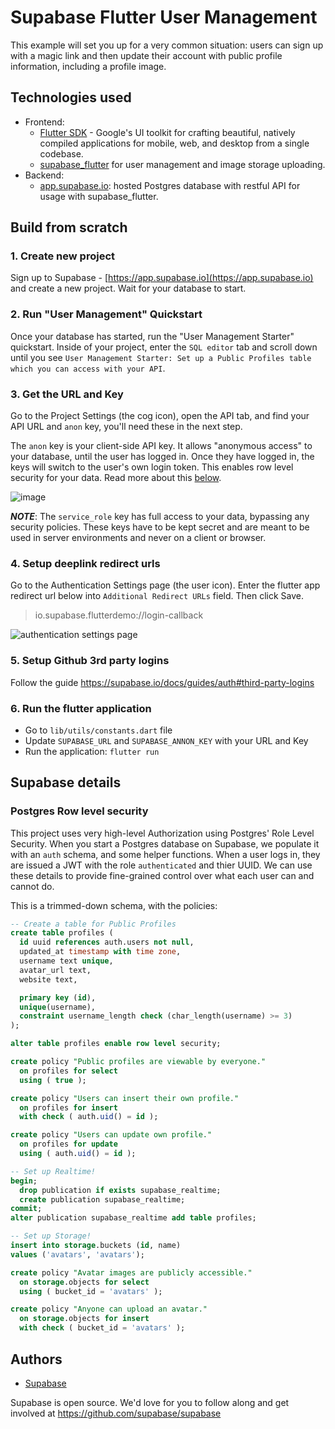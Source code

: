# Supabase Flutter User Management

This example will set you up for a very common situation: users can sign up with a magic link and then update their account with public profile information, including a profile image.

## Technologies used

- Frontend:
  - [Flutter SDK](https://flutter.dev/) - Google's UI toolkit for crafting beautiful, natively compiled applications for mobile, web, and desktop from a single codebase.
  - [supabase_flutter](https://pub.dev/packages/supabase_flutter) for user management and image storage uploading.
- Backend:
  - [app.supabase.io](https://app.supabase.io/): hosted Postgres database with restful API for usage with supabase_flutter.

## Build from scratch

### 1. Create new project

Sign up to Supabase - [https://app.supabase.io](https://app.supabase.io) and create a new project. Wait for your database to start.

### 2. Run "User Management" Quickstart

Once your database has started, run the "User Management Starter" quickstart. Inside of your project, enter the `SQL editor` tab and scroll down until you see `User Management Starter: Set up a Public Profiles table which you can access with your API`.

### 3. Get the URL and Key

Go to the Project Settings (the cog icon), open the API tab, and find your API URL and `anon` key, you'll need these in the next step.

The `anon` key is your client-side API key. It allows "anonymous access" to your database, until the user has logged in. Once they have logged in, the keys will switch to the user's own login token. This enables row level security for your data. Read more about this [below](#postgres-row-level-security).

![image](https://user-images.githubusercontent.com/10214025/88916245-528c2680-d298-11ea-8a71-708f93e1ce4f.png)

**_NOTE_**: The `service_role` key has full access to your data, bypassing any security policies. These keys have to be kept secret and are meant to be used in server environments and never on a client or browser.

### 4. Setup deeplink redirect urls

Go to the Authentication Settings page (the user icon). Enter the flutter app redirect url below into `Additional Redirect URLs` field. Then click Save.

> io.supabase.flutterdemo://login-callback

![authentication settings page](https://user-images.githubusercontent.com/689843/124574731-f735c180-de74-11eb-8f50-2d34161261dd.png)

### 5. Setup Github 3rd party logins

Follow the guide https://supabase.io/docs/guides/auth#third-party-logins

### 6. Run the flutter application

- Go to `lib/utils/constants.dart` file
- Update `SUPABASE_URL` and `SUPABASE_ANNON_KEY` with your URL and Key
- Run the application: `flutter run`

## Supabase details

### Postgres Row level security

This project uses very high-level Authorization using Postgres' Role Level Security.
When you start a Postgres database on Supabase, we populate it with an `auth` schema, and some helper functions.
When a user logs in, they are issued a JWT with the role `authenticated` and thier UUID.
We can use these details to provide fine-grained control over what each user can and cannot do.

This is a trimmed-down schema, with the policies:

```sql
-- Create a table for Public Profiles
create table profiles (
  id uuid references auth.users not null,
  updated_at timestamp with time zone,
  username text unique,
  avatar_url text,
  website text,

  primary key (id),
  unique(username),
  constraint username_length check (char_length(username) >= 3)
);

alter table profiles enable row level security;

create policy "Public profiles are viewable by everyone."
  on profiles for select
  using ( true );

create policy "Users can insert their own profile."
  on profiles for insert
  with check ( auth.uid() = id );

create policy "Users can update own profile."
  on profiles for update
  using ( auth.uid() = id );

-- Set up Realtime!
begin;
  drop publication if exists supabase_realtime;
  create publication supabase_realtime;
commit;
alter publication supabase_realtime add table profiles;

-- Set up Storage!
insert into storage.buckets (id, name)
values ('avatars', 'avatars');

create policy "Avatar images are publicly accessible."
  on storage.objects for select
  using ( bucket_id = 'avatars' );

create policy "Anyone can upload an avatar."
  on storage.objects for insert
  with check ( bucket_id = 'avatars' );
```

## Authors

- [Supabase](https://supabase.io)

Supabase is open source. We'd love for you to follow along and get involved at https://github.com/supabase/supabase
